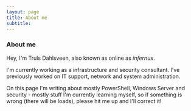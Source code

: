 ```yaml
---
layout: page
title: About me
subtitle: 
---
```


### About me

Hey, I'm Truls Dahlsveen, also known as online as *infernux*.

I'm currently working as a infrastructure and security consultant.
I've previously worked on IT support, network and system administration.

On this page I'm writing about mostly PowerShell, Windows Server and security - mostly stuff I'm currently learning myself, so if something is wrong (there will be loads), please hit me up and I'll correct it!